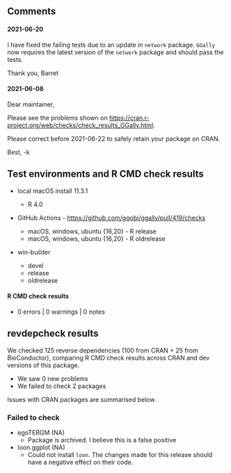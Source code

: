
## Comments
#### 2021-06-20

I have fixed the failing tests due to an update in `network` package. `GGally` now requires the latest version of the `network` package and should pass the tests.

Thank you,
Barret

#### 2021-06-08

Dear maintainer,

Please see the problems shown on
<https://cran.r-project.org/web/checks/check_results_GGally.html>.

Please correct before 2021-06-22 to safely retain your package on CRAN.

Best,
-k



## Test environments and R CMD check results

* local macOS install 11.3.1
  * R 4.0
* GitHub Actions - https://github.com/ggobi/ggally/pull/419/checks
  * macOS, windows, ubuntu {16,20} - R release
  * macOS, windows, ubuntu {16,20} - R oldrelease

* win-builder
  * devel
  * release
  * oldrelease

#### R CMD check results

* 0 errors | 0 warnings | 0 notes


## revdepcheck results

We checked 125 reverse dependencies (100 from CRAN + 25 from BioConductor), comparing R CMD check results across CRAN and dev versions of this package.

 * We saw 0 new problems
 * We failed to check 2 packages

Issues with CRAN packages are summarised below.

### Failed to check

* egoTERGM    (NA)
  * Package is archived. I believe this is a false positive
* loon.ggplot (NA)
  * Could not install `loon`. The changes made for this release should have a negative effect on their code.
